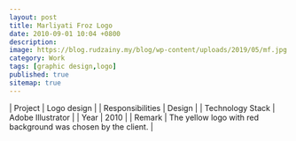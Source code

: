 ```yaml
---
layout: post
title: Marliyati Froz Logo
date: 2010-09-01 10:04 +0800
description:
image: https://blog.rudzainy.my/blog/wp-content/uploads/2019/05/mf.jpg
category: Work
tags: [graphic design,logo]
published: true
sitemap: true
---
```


| Project | Logo design |
| Responsibilities | Design |
| Technology Stack | Adobe Illustrator |
| Year | 2010 |
| Remark | The yellow logo with red background was chosen by the client. |

